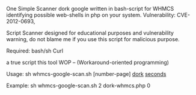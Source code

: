 One Simple Scanner dork google written in bash-script for WHMCS identifying possible web-shells in php on your system. Vulnerability: CVE-2012-0693,

Script Scanner designed for educational purposes and vulnerability warning, do not blame me if you use this script for malicious purpose.

Required:
bash/sh
Curl

a true script this tool WOP – (Workaround-oriented programming)

Usage: sh whmcs-google-scan.sh [number-page] [dork](dork.md) [seconds](seconds.md)


Example: sh whmcs-google-scan.sh 2 dork-whmcs.php 0